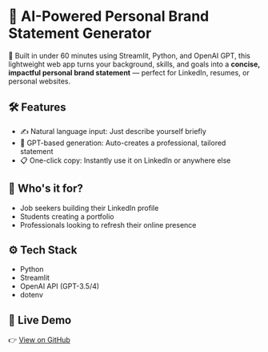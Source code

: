 # 🧠 AI-Powered Personal Brand Statement Generator

🚀 Built in under 60 minutes using Streamlit, Python, and OpenAI GPT, this lightweight web app turns your background, skills, and goals into a **concise, impactful personal brand statement** — perfect for LinkedIn, resumes, or personal websites.

## 🛠️ Features
- ✍️ Natural language input: Just describe yourself briefly
- 🤖 GPT-based generation: Auto-creates a professional, tailored statement
- 📋 One-click copy: Instantly use it on LinkedIn or anywhere else

## 💼 Who's it for?
- Job seekers building their LinkedIn profile
- Students creating a portfolio
- Professionals looking to refresh their online presence

## ⚙️ Tech Stack
- Python
- Streamlit
- OpenAI API (GPT-3.5/4)
- dotenv

## 🔗 Live Demo
👉 [View on GitHub](https://github.com/bhavesh-kalluru/AI-Powered-Personal-Brand-Statement-Generator)
